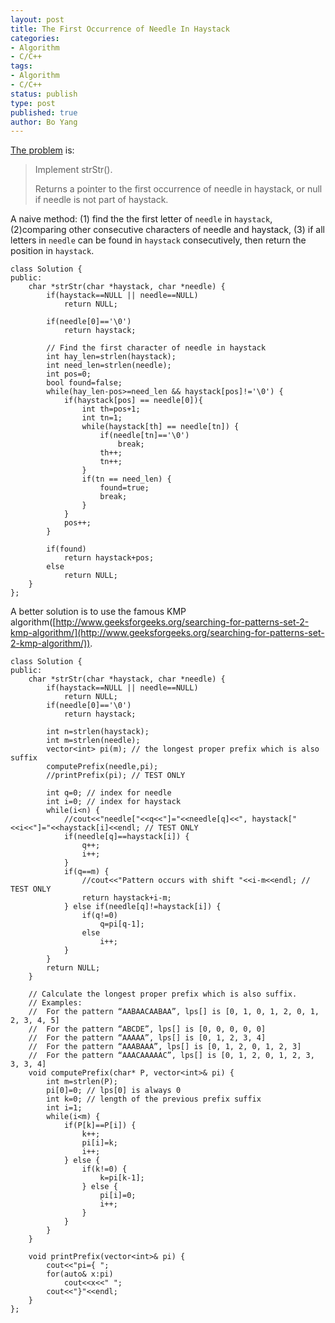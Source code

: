 ```yaml
---
layout: post
title: The First Occurrence of Needle In Haystack  
categories: 
- Algorithm
- C/C++ 
tags:
- Algorithm
- C/C++
status: publish
type: post
published: true
author: Bo Yang
---
```


[The problem](https://oj.leetcode.com/problems/implement-strstr/) is:

> Implement strStr().
> 
> Returns a pointer to the first occurrence of needle in haystack, or null if needle is not part of haystack.

A naive method: (1) find the the first letter of `needle` in `haystack`, (2)comparing other consecutive characters of needle and haystack, (3) if all letters in `needle` can be found in `haystack` consecutively, then return the position in `haystack`.

    class Solution {
    public:
        char *strStr(char *haystack, char *needle) {
    		if(haystack==NULL || needle==NULL)
    			return NULL;
    
    		if(needle[0]=='\0')
    			return haystack;
    
    		// Find the first character of needle in haystack
    		int hay_len=strlen(haystack);
    		int need_len=strlen(needle);
    		int pos=0;
    		bool found=false;
    		while(hay_len-pos>=need_len && haystack[pos]!='\0') {
    			if(haystack[pos] == needle[0]){
    				int th=pos+1;
    				int tn=1;
    				while(haystack[th] == needle[tn]) {
    					if(needle[tn]=='\0')
    						break;
    					th++;
    					tn++;
    				}
    				if(tn == need_len) {
    					found=true;
    					break;
    				}
    			}
    			pos++;
    		}
    
    		if(found)
    			return haystack+pos;
    		else
    			return NULL;
        }
    };


A better solution is to use the famous KMP algorithm([http://www.geeksforgeeks.org/searching-for-patterns-set-2-kmp-algorithm/](http://www.geeksforgeeks.org/searching-for-patterns-set-2-kmp-algorithm/)).

	class Solution {
	public:
	    char *strStr(char *haystack, char *needle) {
			if(haystack==NULL || needle==NULL)
		 		return NULL;
		 	if(needle[0]=='\0')
		 		return haystack;
	
			int n=strlen(haystack);
			int m=strlen(needle);
			vector<int> pi(m); // the longest proper prefix which is also suffix
			computePrefix(needle,pi);
			//printPrefix(pi); // TEST ONLY
	
			int q=0; // index for needle
			int i=0; // index for haystack
			while(i<n) {
				//cout<<"needle["<<q<<"]="<<needle[q]<<", haystack["<<i<<"]="<<haystack[i]<<endl; // TEST ONLY
				if(needle[q]==haystack[i]) {
					q++;
					i++;
				}
				if(q==m) {
					//cout<<"Pattern occurs with shift "<<i-m<<endl; // TEST ONLY
					return haystack+i-m;
				} else if(needle[q]!=haystack[i]) {
					if(q!=0)
						q=pi[q-1];
					else
						i++;
				}
			}
			return NULL;
		}
	
		// Calculate the longest proper prefix which is also suffix.
		// Examples:
		// 	For the pattern “AABAACAABAA”, lps[] is [0, 1, 0, 1, 2, 0, 1, 2, 3, 4, 5]
		//	For the pattern “ABCDE”, lps[] is [0, 0, 0, 0, 0]
		//	For the pattern “AAAAA”, lps[] is [0, 1, 2, 3, 4]
		//	For the pattern “AAABAAA”, lps[] is [0, 1, 2, 0, 1, 2, 3]
		//	For the pattern “AAACAAAAAC”, lps[] is [0, 1, 2, 0, 1, 2, 3, 3, 3, 4]
		void computePrefix(char* P, vector<int>& pi) {
			int m=strlen(P);
			pi[0]=0; // lps[0] is always 0
			int k=0; // length of the previous prefix suffix
			int i=1;
			while(i<m) {
				if(P[k]==P[i]) {
					k++;
					pi[i]=k;
					i++;
				} else {
					if(k!=0) {
						k=pi[k-1];
					} else {
						pi[i]=0;
						i++;
					}
				}
			}
		}
	
		void printPrefix(vector<int>& pi) {
			cout<<"pi={ ";
			for(auto& x:pi)
				cout<<x<<" ";
			cout<<"}"<<endl;
		}
	};

